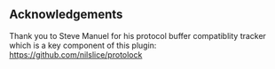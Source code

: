 ## Acknowledgements
Thank you to Steve Manuel for his protocol buffer compatiblity tracker which
is a key component of this plugin: https://github.com/nilslice/protolock